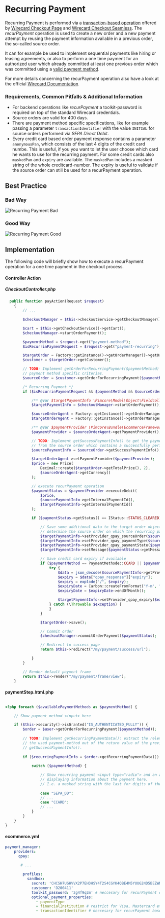 # Recurring Payment
  
Recurring Payment is performed via a [transaction-based operation](https://guides.wirecard.at/back-end_operations:transaction-based:start) offered by [Wirecard Checkout Page](https://guides.wirecard.at/wcp:start) and [Wirecard Checkout Seamless](https://guides.wirecard.at/wcs:start). The *recurPayment* operation is used to create a new order and a new payment attempt by reusing the payment information available in a previous order, the so-called source order.

It can for example be used to implement sequential payments like hiring or leasing agreements, or also to perform a one time payment for an authorized user which already committed at least one previous order which was committed using a [valid payment method](https://guides.wirecard.at/back-end_operations:transaction-based:table). 

For more details concerning the recurPayment operation also have a look at the official [Wirecard Documentation](https://guides.wirecard.at/back-end_operations:transaction-based:recurpayment).

### Requirements, Common Pitfalls & Additional Information
- For backend operations like *recurPayment* a toolkit-password is required on top of the standard Wirecard credentials. 
- Source orders are valid for 400 days.
- There are payment method specific specifications, like for example passing a parameter `transactionIdentifier` with the value `INITIAL` for source orders performed via *SEPA Direct Debit*.
- Every credit card based order payment response contains a parameter `anonymousPan`, which consists of the last 4 digits of the credit card numbe. This is useful, if you you want to let the user choose which card he wants to use for the recurring payment. For some credit cards also `maskedPan` and  `expiry` are available. The `maskedPan` includes a masked string of the whole creditcard-number. The expiry is useful to validate if the source order can still be used for a recurPayment operation.

## Best Practice
### Bad Way
![Recurring Payment Bad](../img/recurring-payment-bad.png) 
### Good Way
![Recurring Payment Good](../img/recurring-payment-good.png) 

## Implementation

The following code will briefly show how to execute a recurPayment operation for a one time payment in the checkout process.

#### Controller Action

##### CheckoutController.php

```php
  public function payAction(Request $request)
    {
        // ...
        
        $checkoutManager = $this->checkoutService->getCheckoutManager();

        $cart = $this->getCheckoutService()->getCart();
        $checkoutManager->startOrderPayment();

        $paymentMethod = $request->get("payment-method");
        $isRecurrinPaymentRequest = $request->get("payment-recurring");

        $targetOrder = Factory::getInstance()->getOrderManager()->getOrderFromCart($cart);
        $customer = $targetOrder->getCustomer();

        // TODO: Implement getOrderForRecurringPayment($paymentMethod) by considering 
        // payment method specific criterias.
        $sourceOrder = $customer->getOrderForRecurringPayment($paymentMethod);

        /* Recurring Payment */
        if ($isRecurrinPaymentRequest && $paymentMethod && $sourceOrder) {

            /** @var $targetPaymentInfo \Pimcore\Model\Object\Fieldcollection\Data\PaymentInfo */
            $targetPaymentInfo = $checkoutManager->startOrderPayment();

            $sourceOrderAgent = Factory::getInstance()->getOrderManager()->createOrderAgent($sourceOrder);
            $targetOrderAgent = Factory::getInstance()->getOrderManager()->createOrderAgent($targetOrder);

            /** @var $paymentProvider \Pimcore\Bundle\EcommerceFrameworkBundle\PaymentManager\Payment\QPay */
            $paymentProvider = $sourceOrderAgent->getPaymentProvider();

            // TODO: Implement getSuccessPaymentInfo() to get the payment information fieldcollection 
            // from the source order which contains a successfully performed payment.
            $sourcePaymentInfo = $sourceOrder->getSuccessPaymentInfo();

            $targetOrderAgent->setPaymentProvider($paymentProvider);
            $price = new Price(
                Decimal::create($targetOrder->getTotalPrice(), 2),
                $sourceOrderAgent->getCurrency()
            );

            // execute recurPayment operation
            $paymentStatus = $paymentProvider->executeDebit(
                $price,
                $sourcePaymentInfo->getInternalPaymentId(),
                $targetPaymentInfo->getInternalPaymentId()
            );

            if ($paymentStatus->getStatus() == IStatus::STATUS_CLEARED) {

                // Save some additional data to the target order object to be able to
                // determine the source order on which the recurring payment was executed.
                $targetPaymentInfo->setProvider_qpay_sourceOrder($sourceOrder);
                $targetPaymentInfo->setProvider_qpay_paymentType($sourcePaymentInfo->getProvider_qpay_paymentType());
                $targetPaymentInfo->setProvider_qpay_paymentState($paymentStatus->getStatus());
                $targetPaymentInfo->setMessage($paymentStatus->getMessage());

                // Save credit card expiry if available
                if ($paymentMethod == PaymentMethode::CCARD || $paymentMethod == PaymentMethode::MASTERPASS) {
                    try {
                        $data = json_decode($sourcePaymentInfo->getProviderData(), true);
                        $expiry = $data["qpay_response"]["expiry"];
                        $expiry = explode("/", $expiry);
                        $expiryDate = Carbon::createFromFormat("Y-m", "{$expiry[1]}-{$expiry[0]}");
                        $expiryDate = $expiryDate->endOfMonth();

                        $targetPaymentInfo->setProvider_qpay_expiry($expiryDate);
                    } catch (\Throwable $exception) {
                    }
                }

                $targetOrder->save();

                // Commit order 
                $checkoutManager->commitOrderPayment($paymentStatus);

                // Redirect to success page
                return $this->redirect("/my/payment/success/url");

            }
        }

        // Render default payment frame
        return $this->render("/my/payment/frame/view");
    }
```

#### paymentStep.html.php

```php

<?php foreach ($availablePaymentMethods as $paymentMethod) {

    // Show payment method <input> here

    if ($this->security()->isGranted("IS_AUTHENTICATED_FULLY")) {
        $order = $user->getOrderForRecurringPayment($paymentMethod));
            
        // TODO: Implement getRecurringPaymentData(): extract the relevant data for
        // the used payment-method out of the return value of the previously explained  
        // getSuccessPaymentInfo().
        
        if ($recurringPaymentInfo = $order->getRecurringPaymentData()) {
        
            switch ($paymentMethod) {

                // Show recurring payment <input type="radio"> and an according label 
                // displaying information about the payment here. 
                // I.e. a masked string with the last for digits of the creditcard number
                
                case "SEPA_DD":
                // ...
                case "CCARD":
                // ...
            }
        }
    }
}

```

#### ecommerce.yml

```yaml
payment_manager:
    providers:
      qpay:
       
       # ...

        profiles:
          sandbox:
            secret: 'CHCSH7UGHVVX2P7EHDHSY4T2S4CGYK4QBE4M5YUUG2ND5BEZWNRZW5EJYVJQ'
            customer: 'D200411'
            toolkit_password: '2g4f9q2m' # neccesary for recurPayment operation
            optional_payment_properties:
              - paymentType
              - financialInstitution # restrict for Visa, Mastercard etc.
              - transactionIdentifier # neccesary for recurPayment based on SEPA DIRECT DEBIT
```